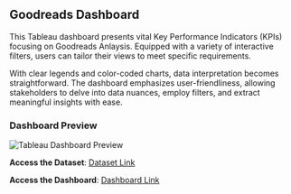 ## Goodreads Dashboard

This Tableau dashboard presents vital Key Performance Indicators (KPIs) focusing on Goodreads Anlaysis. Equipped with a variety of interactive filters, users can tailor their views to meet specific requirements.

With clear legends and color-coded charts, data interpretation becomes straightforward. The dashboard emphasizes user-friendliness, allowing stakeholders to delve into data nuances, employ filters, and extract meaningful insights with ease.

### Dashboard Preview

![Tableau Dashboard Preview[]()]()



**Access the Dataset**: [Dataset Link](#)
  
**Access the Dashboard**: [Dashboard Link](#)
